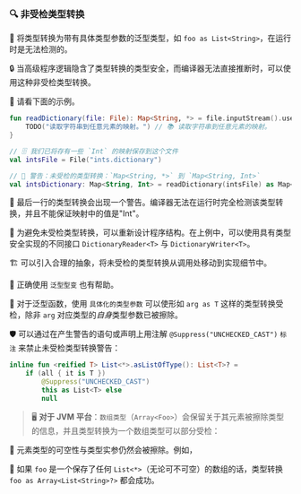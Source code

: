 ### 🔍 非受检类型转换

🧪 将类型转换为带有具体类型参数的泛型类型，如 `foo as List<String>`，在运行时是无法检测的。

🔒 当高级程序逻辑隐含了类型转换的类型安全，而编译器无法直接推断时，可以使用这种非受检类型转换。

🌟 请看下面的示例。

```kotlin
fun readDictionary(file: File): Map<String, *> = file.inputStream().use {
    TODO("读取字符串到任意元素的映射。") // 📚 读取字符串到任意元素的映射。
}

// 🗄️ 我们已将存有一些 `Int` 的映射保存到这个文件
val intsFile = File("ints.dictionary")

// 🚨 警告：未受检的类型转换：`Map<String, *>` 到 `Map<String, Int>`
val intsDictionary: Map<String, Int> = readDictionary(intsFile) as Map<String, Int>
```
🚨 最后一行的类型转换会出现一个警告。编译器无法在运行时完全检测该类型转换，并且不能保证映射中的值是"Int"。

🔄 为避免未受检类型转换，可以重新设计程序结构。在上例中，可以使用具有类型安全实现的不同接口 `DictionaryReader<T>` 与 `DictionaryWriter<T>`。

🏗️ 可以引入合理的抽象，将未受检的类型转换从调用处移动到实现细节中。

🔧 正确使用 `泛型型变` 也有帮助。

🧩 对于泛型函数，使用 `具体化的类型参数` 可以使形如 `arg as T` 这样的类型转换受检，除非 `arg` 对应类型的*自身*类型参数已被擦除。

🛡️ 可以通过在产生警告的语句或声明上用注解 `@Suppress("UNCHECKED_CAST")` `标注` 来禁止未受检类型转换警告：

```kotlin
inline fun <reified T> List<*>.asListOfType(): List<T>? =
    if (all { it is T })
        @Suppress("UNCHECKED_CAST")
        this as List<T> else
        null
```

>🖥️ **对于 JVM 平台**：`数组类型`（`Array<Foo>`）会保留关于其元素被擦除类型的信息，并且类型转换为一个数组类型可以部分受检：

🧬 元素类型的可空性与类型实参仍然会被擦除。例如，

🔄 如果 `foo` 是一个保存了任何 `List<*>`（无论可不可空）的数组的话，类型转换 `foo as Array<List<String>?>` 都会成功。